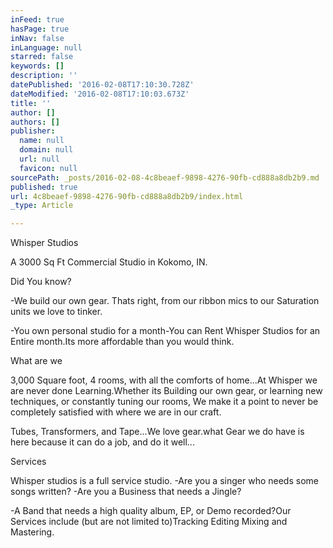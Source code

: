 ```yaml
---
inFeed: true
hasPage: true
inNav: false
inLanguage: null
starred: false
keywords: []
description: ''
datePublished: '2016-02-08T17:10:30.728Z'
dateModified: '2016-02-08T17:10:03.673Z'
title: ''
author: []
authors: []
publisher:
  name: null
  domain: null
  url: null
  favicon: null
sourcePath: _posts/2016-02-08-4c8beaef-9898-4276-90fb-cd888a8db2b9.md
published: true
url: 4c8beaef-9898-4276-90fb-cd888a8db2b9/index.html
_type: Article

---
```

Whisper Studios 

A 3000 Sq Ft Commercial Studio in Kokomo, IN.

Did You know?

-We build our own gear. Thats right, from our ribbon mics to our Saturation units we love to tinker.

-You own personal studio for a month-You can Rent Whisper Studios for an Entire month.Its more affordable than you would think.

What are we

3,000 Square foot, 4 rooms, with all the comforts of home...At Whisper we are never done Learning.Whether its Building our own gear, or learning new techniques, or constantly tuning our rooms, We make it a point to never be completely satisfied with where we are in our craft. 

Tubes, Transformers, and Tape...We love gear.what Gear we do have is here because it can do a job, and do it well...

Services

Whisper studios is a full service studio. -Are you a singer who needs some songs written? -Are you a Business that needs a Jingle? 

-A Band that needs a high quality album, EP, or Demo recorded?Our Services include (but are not limited to)Tracking Editing Mixing and Mastering.